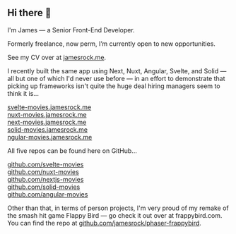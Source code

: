 ## Hi there 👋

I'm James — a Senior Front-End Developer. 

Formerly freelance, now perm, I’m currently open to new opportunities. 

See my CV over at [jamesrock.me](jamesrock.me). 

I recently built the same app using Next, Nuxt, Angular, Svelte, and Solid — all but one of which I'd never use before — in an effort to demonstrate that picking up frameworks isn't quite the huge deal hiring managers seem to think it is...

[svelte-movies.jamesrock.me](https://svelte-movies.jamesrock.me)  
[nuxt-movies.jamesrock.me](https://nuxt-movies.jamesrock.me)  
[next-movies.jamesrock.me](https://next-movies.jamesrock.me)  
[solid-movies.jamesrock.me](https://solid-movies.jamesrock.me)  
[ngular-movies.jamesrock.me](https://angular-movies.jamesrock.me)  

All five repos can be found here on GitHub...

[github.com/svelte-movies](https://github.com/jamesrock/svelte-movies)  
[github.com/nuxt-movies](https://github.com/jamesrock/nuxt-movies)  
[github.com/nextjs-movies](https://github.com/jamesrock/nextjs-movies)  
[github.com/solid-movies](https://github.com/jamesrock/solid-movies)  
[github.com/angular-movies](https://github.com/jamesrock/angular-movies)  

Other than that, in terms of person projects, I'm very proud of my remake of the smash hit game Flappy Bird — go check it out over at frappybird.com. You can find the repo at [github.com/jamesrock/phaser-frappybird](https://github.com/jamesrock/phaser-frappybird).

<!--
**jamesrock/jamesrock** is a ✨ _special_ ✨ repository because its `README.md` (this file) appears on your GitHub profile.

Here are some ideas to get you started:

- 🔭 I’m currently working on ...
- 🌱 I’m currently learning ...
- 👯 I’m looking to collaborate on ...
- 🤔 I’m looking for help with ...
- 💬 Ask me about ...
- 📫 How to reach me: ...
- 😄 Pronouns: ...
- ⚡ Fun fact: ...
-->
